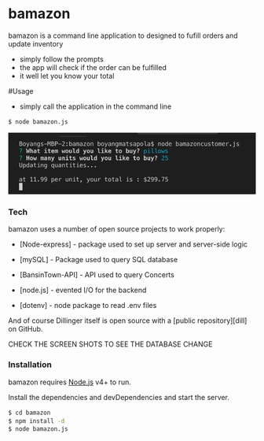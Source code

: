 # bamazon



bamazon is a command line application to designed to fufill orders and update inventory

  - simply follow the prompts
  - the app will check if the order can be fulfilled
  - it well let you know your total

#Usage

  - simply call the application in the command line
 
```sh
$ node bamazon.js
```



![alt text](https://github.com/boyangm/bamazon/blob/master/fulfilling%20order.png?raw=true)
### Tech

bamazon uses a number of open source projects to work properly:

* [Node-express] - package used to set up server and server-side logic
* [mySQL] - Package used to query SQL database
* [BansinTown-API] - API used to query Concerts

* [node.js] - evented I/O for the backend
* [dotenv] - node package to read .env files



And of course Dillinger itself is open source with a [public repository][dill]
 on GitHub.

 CHECK THE SCREEN SHOTS TO SEE THE DATABASE CHANGE

### Installation

bamazon requires [Node.js](https://nodejs.org/) v4+ to run.

Install the dependencies and devDependencies and start the server.

```sh
$ cd bamazon
$ npm install -d
$ node bamazon.js
```


